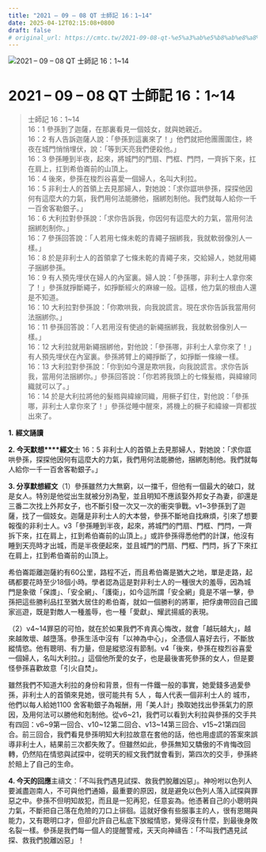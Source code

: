 ```yaml
---
title: "2021 – 09 – 08 QT 士師記 16：1~14"
date: 2025-04-12T02:15:08+0800
draft: false
# original_url: https://cmtc.tw/2021-09-08-qt-%e5%a3%ab%e5%b8%ab%e8%a8%98-16%ef%bc%9a114
---
```


![2021 – 09 – 08 QT 士師記 16：1~14](/images/qt.jpg   "2021 – 09 – 08 QT 士師記 16：1~14")

# 2021 – 09 – 08 QT 士師記 16：1~14

> 士師記 16：1~14  
> 16：1 參孫到了迦薩，在那裏看見一個妓女，就與她親近。  
> 16：2 有人告訴迦薩人說：「參孫到這裏來了！」他們就把他團團圍住，終夜在城門悄悄埋伏，說：「等到天亮我們便殺他。」  
> 16：3 參孫睡到半夜，起來，將城門的門扇、門框、門閂，一齊拆下來，扛在肩上，扛到希伯崙前的山頂上。  
> 16：4 後來，參孫在梭烈谷喜愛一個婦人，名叫大利拉。  
> 16：5 非利士人的首領上去見那婦人，對她說：「求你誆哄參孫，探探他因何有這麼大的力氣，我們用何法能勝他，捆綁剋制他。我們就每人給你一千一百舍客勒銀子。」  
> 16：6 大利拉對參孫說：「求你告訴我，你因何有這麼大的力氣，當用何法捆綁剋制你。」  
> 16：7 參孫回答說：「人若用七條未乾的青繩子捆綁我，我就軟弱像別人一樣。」  
> 16：8 於是非利士人的首領拿了七條未乾的青繩子來，交給婦人，她就用繩子捆綁參孫。  
> 16：9 有人預先埋伏在婦人的內室裏。婦人說：「參孫哪，非利士人拿你來了！」參孫就掙斷繩子，如掙斷經火的麻線一般。這樣，他力氣的根由人還是不知道。  
> 16：10 大利拉對參孫說：「你欺哄我，向我說謊言。現在求你告訴我當用何法捆綁你。」  
> 16：11 參孫回答說：「人若用沒有使過的新繩捆綁我，我就軟弱像別人一樣。」  
> 16：12 大利拉就用新繩捆綁他，對他說：「參孫哪，非利士人拿你來了！」有人預先埋伏在內室裏。參孫將臂上的繩掙斷了，如掙斷一條線一樣。  
> 16：13 大利拉對參孫說：「你到如今還是欺哄我，向我說謊言。求你告訴我，當用何法捆綁你。」參孫回答說：「你若將我頭上的七條髮綹，與緯線同織就可以了。」  
> 16：14 於是大利拉將他的髮綹與緯線同織，用橛子釘住，對他說：「參孫哪，非利士人拿你來了！」參孫從睡中醒來，將機上的橛子和緯線一齊都拔出來了。

**1.** **經文誦讀**

**2. 今天默想****經文**士 16：5 非利士人的首領上去見那婦人，對她說：「求你誆哄參孫，探探他因何有這麼大的力氣，我們用何法能勝他，捆綁剋制他。我們就每人給你一千一百舍客勒銀子。」

**3. 分享默想經文**（1）參孫雖然力大無窮，以一擋千，但他有一個最大的破口，就是女人。特別是他從出生就被分別為聖，並且明知不應該娶外邦女子為妻，卻還是三番二次找上外邦女子，也不斷引發一次又一次的衝突爭戰。v1~3參孫到了迦薩，找了一個妓女。迦薩是非利士人的大本營，參孫不斷地自找麻煩，引來了想要報復的非利士人。v3「參孫睡到半夜，起來，將城門的門扇、門框、門閂，一齊拆下來，扛在肩上，扛到希伯崙前的山頂上。」或許參孫得悉他們的計謀，他沒有睡到天亮時才出城，而是半夜便起來，並且城門的門扇、門框、門閂，拆了下來扛在肩上，扛到希伯崙前的山頂上。

希伯崙距離迦薩約有60公里，路程不近，而且希伯崙是猶大之地，單是走路，起碼都要花時至少18個小時。學者認為這是對非利士人的一種很大的羞辱，因為城門是象徵「保謢」、「安全網」、「護衛」，如今這所謂「安全網」竟是不堪一擊，參孫把這些勝利品扛至猶大居住的希伯崙，就如一個勝利的將軍，把俘虜帶回自己國家巡遊，既是對敵人一種羞辱，也一種「愛獻」、耀武揚威的表現。

（2）v4~14罪惡的可怕，就在於如果我們不肯真心悔改，就會「越玩越大」，越來越敗壞、越墮落。參孫生活中沒有「以神為中心」，全憑個人喜好去行，不斷放縱情慾。他有聰明、有力量，但是縱慾沒有節制。v4「後來，參孫在梭烈谷喜愛一個婦人，名叫大利拉。」這個他所愛的女子，也是最後害死參孫的女人，但是要怪參孫喜歡故意「引火自焚」。

雖然我們不知道大利拉的身份和背景，但有一件鐵一般的事實，她愛錢多過愛參孫，非利士人的首領來見她，很可能共有 5人 ，每人代表一個非利士人的 城巿，他們以每人給她1100 舍客勒銀子為報酬，用「美人計」換取她找出參孫氣力的原因，及用何法可以勝他和剋制他。從v6~21，我們可以看到大利拉與參孫的交手共有四回：v6~9第一回合、v10~12第二回合、v13~14第三回合、v15~21第四回合。前三回合，我們看見參孫明知大利拉故意在套他的話，他也用虛謊的答案來誤導非利士人，結果前三次都失敗了。但雖然如此，參孫無知又驕傲的不肯悔改回轉，仍然陷在情慾與試探中，從明天的經文我們就會看到，第四次的交手，參孫終於賠上了自己的生命。

**4. 今天的回應**主禱文：「不叫我們遇見試探、救我們脫離凶惡」。神吩咐以色列人要滅盡迦南人，不可與他們通婚，最重要的原因，就是避免以色列人落入試探與罪惡之中。參孫不但明知故犯，而且是一犯再犯，任意妄為。他憑著自己的小聰明與力氣，不斷把自己落在危險的刀口上徘徊。這就好像有些服事主的人，很有恩賜與能力，又有聰明口才，但卻允許自己私底下放縱情慾，覺得沒有什麼，到最後身敗名裂一樣。參孫是我們每一個人的提醒警戒，天天向神禱告：「不叫我們遇見試探、救我們脫離凶惡」！